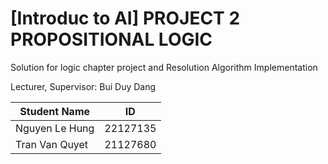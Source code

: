 # [Introduc to AI] PROJECT 2 PROPOSITIONAL LOGIC

Solution for logic chapter project and Resolution Algorithm Implementation

Lecturer, Supervisor: Bui Duy Dang

| Student Name    | ID       |
|------------------|----------|
| Nguyen Le Hung   | 22127135 |
| Tran Van Quyet | 21127680 |

